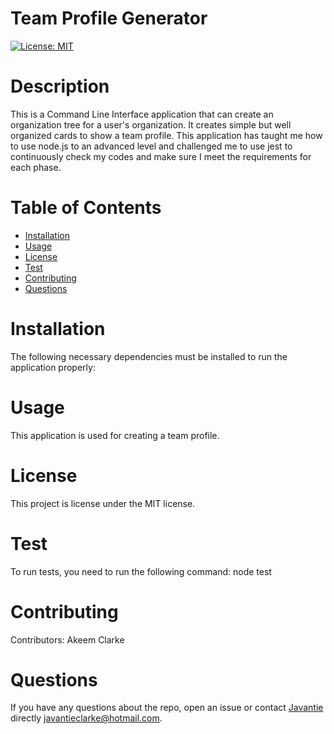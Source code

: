 
# Team Profile Generator
[![License: MIT](https://img.shields.io/badge/License-MIT-yellow.svg)](https://opensource.org/licenses/MIT)
# Description
This is a Command Line Interface application that can create an organization tree for a user's organization. It creates simple but well organized cards to show a team profile. This application has taught me how to use node.js to an advanced level and challenged me to use jest to continuously check my codes and make sure I meet the requirements for each phase.
# Table of Contents 
* [Installation](#installation)
* [Usage](#usage)
* [License](#license)
* [Test](#test)
* [Contributing](#contributing)
* [Questions](#questions)
# Installation
The following necessary dependencies must be installed to run the application properly:
# Usage
​This application is used for creating a team profile.
# License
  This project is license under the  MIT license.
# Test
To run tests, you need to run the following command: node test
# Contributing
​Contributors: Akeem Clarke
# Questions
If you have any questions about the repo, open an issue or contact [Javantie](https://github.com/Javantie) directly [javantieclarke@hotmail.com](mailto:javantieclarke@hotmail.com).
